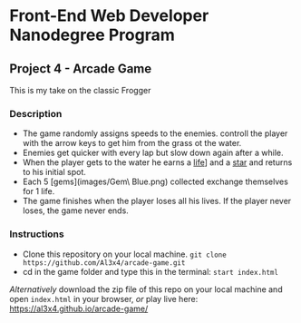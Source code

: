 # Front-End Web Developer Nanodegree Program
## Project 4 - Arcade Game

This is my take on the classic Frogger

### Description
 - The game randomly assigns speeds to the enemies. controll the player with the arrow keys to get him from the grass ot the water. 
 - Enemies get quicker with every lap but slow down again after a while.
 - When the player gets to the water he earns a [life](images/Heart.png)] and a [star](images/Star.png) and returns to his initial spot.
 - Each 5 [gems](images/Gem\ Blue.png) collected exchange themselves for 1 life. 
 - The game finishes when the player loses all his lives. If the player never loses, the game never ends. 

### Instructions
- Clone this repository on your local machine.
`git clone https://github.com/Al3x4/arcade-game.git`
- cd in the game folder and type this in the terminal:
`start index.html`

_Alternatively_ download the zip file of this repo on your local machine and open `index.html` in your browser,
_or_ play live here: https://al3x4.github.io/arcade-game/

